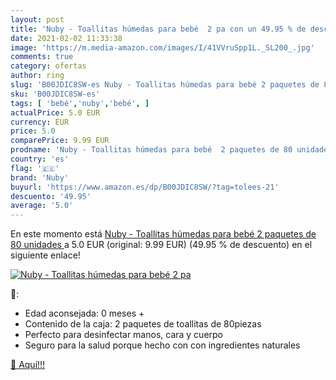 ```yaml
---
layout: post
title: 'Nuby - Toallitas húmedas para bebé  2 pa con un 49.95 % de descuento'
date: 2021-02-02 11:33:38
image: 'https://m.media-amazon.com/images/I/41VVruSpp1L._SL200_.jpg'
comments: true
category: ofertas
author: ring
slug: 'B00JDIC8SW-es Nuby - Toallitas húmedas para bebé 2 paquetes de 80 unidades'
sku: 'B00JDIC8SW-es'
tags: [ 'bebé','nuby','bebé', ]
actualPrice: 5.0 EUR
currency: EUR
price: 5.0
comparePrice: 9.99 EUR
prodname: 'Nuby - Toallitas húmedas para bebé  2 paquetes de 80 unidades '
country: 'es'
flag: '🇪🇸'
brand: 'Nuby'
buyurl: 'https://www.amazon.es/dp/B00JDIC8SW/?tag=tolees-21'
descuento: '49.95'
average: '5.0'
---
```


En este momento está [Nuby - Toallitas húmedas para bebé  2 paquetes de 80 unidades ](https://www.amazon.es/dp/B00JDIC8SW/?tag=tolees-21) a 5.0 EUR (original: 9.99 EUR) (49.95 %  de descuento) en el siguiente enlace!

[![Nuby - Toallitas húmedas para bebé  2 pa](https://m.media-amazon.com/images/I/41VVruSpp1L._SL200_.jpg)](https://www.amazon.es/dp/B00JDIC8SW/?tag=tolees-21)

🔎:

- Edad aconsejada: 0 meses +
- Contenido de la caja: 2 paquetes de toallitas de 80piezas
- Perfecto para desinfectar manos, cara y cuerpo
- Seguro para la salud porque hecho con con ingredientes naturales

[🛒 Aquí!!!](https://www.amazon.es/dp/B00JDIC8SW/?tag=tolees-21)
